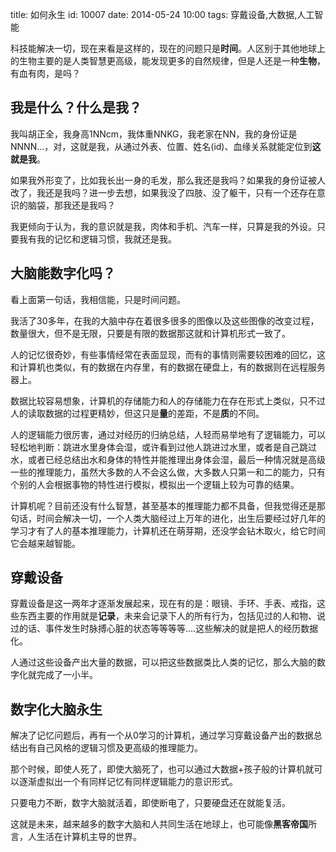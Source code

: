 title: 如何永生
id: 10007
date: 2014-05-24 10:00
tags: 穿戴设备,大数据,人工智能

科技能解决一切，现在来看是这样的，现在的问题只是**时间**。人区别于其他地球上的生物主要的是人类智慧更高级，能发现更多的自然规律，但是人还是一种**生物**，有血有肉，是吗？

## 我是什么？什么是我？

我叫胡正全，我身高1NNcm，我体重NNKG，我老家在NN，我的身份证是NNNN...，对，这就是我，从通过外表、位置、姓名(id)、血缘关系就能定位到**这就是我**。

如果我外形变了，比如我长出一身的毛发，那么我还是我吗？如果我的身份证被人改了，我还是我吗？进一步去想，如果我没了四肢、没了躯干，只有一个还存在意识的脑袋，那我还是我吗？

我更倾向于认为，我的意识就是我，肉体和手机、汽车一样，只算是我的外设。只要我有我的记忆和逻辑习惯，我就还是我。

## 大脑能数字化吗？

看上面第一句话，我相信能，只是时间问题。

我活了30多年，在我的大脑中存在着很多很多的图像以及这些图像的改变过程，数量很大，但不是无限，只要是有限的数据那这就和计算机形式一致了。

人的记忆很奇妙，有些事情经常在表面显现，而有的事情则需要较困难的回忆，这和计算机也类似，有的数据在内存里，有的数据在硬盘上，有的数据则在远程服务器上。

数据比较容易想象，计算机的存储能力和人的存储能力在存在形式上类似，只不过人的读取数据的过程更精妙，但这只是**量**的差距，不是**质**的不同。

人的逻辑能力很厉害，通过对经历的归纳总结，人轻而易举地有了逻辑能力，可以轻松地判断：跳进水里身体会湿，或许看到过他人跳进过水里，或者是自己跳过水，或者已经总结出水和身体的特性并能推理出身体会湿，最后一种情况就是高级一些的推理能力，虽然大多数的人不会这么做，大多数人只第一和二的能力，只有个别的人会根据事物的特性进行模拟，模拟出一个逻辑上较为可靠的结果。

计算机呢？目前还没有什么智慧，甚至基本的推理能力都不具备，但我觉得还是那句话，时间会解决一切，一个人类大脑经过上万年的进化，出生后要经过好几年的学习才有了人的基本推理能力，计算机还在萌芽期，还没学会钻木取火，给它时间它会越来越智能。

## 穿戴设备

穿戴设备是这一两年才逐渐发展起来，现在有的是：眼镜、手环、手表、戒指，这些东西主要的作用就是**记录**，未来会记录下人的所有行为，包括见过的人和物、说过的话、事件发生时脉搏心脏的状态等等等等....这些解决的就是把人的经历数据化。

人通过这些设备产出大量的数据，可以把这些数据类比人类的记忆，那么大脑的数字化就完成了一小半。

## 数字化大脑永生

解决了记忆问题后，再有一个从0学习的计算机，通过学习穿戴设备产出的数据总结出有自己风格的逻辑习惯及更高级的推理能力。

那个时候，即使人死了，即使大脑死了，也可以通过大数据+孩子般的计算机就可以逐渐虚拟出一个有同样记忆有同样逻辑能力的意识形式。

只要电力不断，数字大脑就活着，即使断电了，只要硬盘还在就能复活。

这就是未来，越来越多的数字大脑和人共同生活在地球上，也可能像**黑客帝国**所言，人生活在计算机主导的世界。